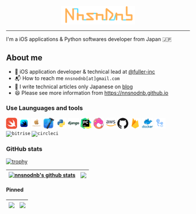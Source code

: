 <div align="center">
  <img width="40%" src="./assets/nnsnodnb.png">
</div>

----

I'm a iOS applications & Python softwares developer from Japan 🇯🇵

## About me

- 💼 iOS application developer & technical lead at [@fuller-inc](https://github.com/fuller-inc)
- 📬 How to reach me `nnsnodnb[at]gmail.com`
- 📝 I write technical articles only Japanese on <a href="https://nnsnodnb.hatenablog.jp" target="_blank" rel="noopener">blog</a>
- 😆 Please see more information from <a href="https://nnsnodnb.github.io" target="_blank" rel="noopener">https://nnsnodnb.github.io</a>

### Use Launguages and tools

<code><img height="30" alt="swift" src="https://raw.githubusercontent.com/github/explore/main/topics/swift/swift.png" /></code>
<code><img height="30" alt="swiftui" src="https://raw.githubusercontent.com/github/explore/main/topics/swiftui/swiftui.png" /></code>
<code><img height="30" alt="objective-c" src="https://raw.githubusercontent.com/github/explore/main/topics/objective-c/objective-c.png" /></code>
<code><img height="30" alt="xcode" src="https://raw.githubusercontent.com/github/explore/main/topics/xcode/xcode.png" /></code>
<code><img height="30" alt="python" src="https://raw.githubusercontent.com/github/explore/main/topics/python/python.png" /></code>
<code><img height="30" alt="django" src="https://raw.githubusercontent.com/github/explore/main/topics/django/django.png" /></code>
<code><img height="30" alt="pycharm" src="https://raw.githubusercontent.com/github/explore/main/topics/pycharm/pycharm.png" /></code>
<code><img height="30" alt="rxswift" src="https://github.com/ReactiveX/RxSwift/raw/main/assets/RxSwift_Logo.png" /></code>
<code><img height="30" alt="aws" src="https://raw.githubusercontent.com/github/explore/main/topics/aws/aws.png" /></code>
<code><img height="30" alt="github" src="https://raw.githubusercontent.com/github/explore/main/topics/github/github.png" /></code>
<code><img height="30" alt="firebase" src="https://raw.githubusercontent.com/github/explore/main/topics/firebase/firebase.png"></code>
<code><img height="30" alt="docker" src="https://raw.githubusercontent.com/github/explore/main/topics/docker/docker.png" /></code>
<code><img height="30" alt="actions" src="https://raw.githubusercontent.com/github/explore/main/topics/actions/actions.png" /></code>
<code><img height="30" alt="bitrise" src="https://avatars.githubusercontent.com/u/7174390?s=200&v=4" /></code>
<code><img height="30" alt="circleci" src="https://upload.wikimedia.org/wikipedia/commons/thumb/8/82/Circleci-icon-logo.svg/1200px-Circleci-icon-logo.svg.png" /></code>

### GitHub stats

[![trophy](https://github-profile-trophy.vercel.app/?username=nnsnodnb&column=8&no-frame=true)](https://github.com/ryo-ma/github-profile-trophy)

| <a href="https://github.com/anuraghazra/github-readme-stats"><img align="center" src="https://github-readme-stats-git-masterrstaa-rickstaa.vercel.app/api?username=nnsnodnb&count_private=true&show_icons=true&include_all_commits=true&hide_border=true" alt="nnsnodnb's github stats" /></a> | <a href="https://github.com/anuraghazra/github-readme-stats"><img align="center" src="https://github-readme-stats-git-masterrstaa-rickstaa.vercel.app/api/top-langs/?username=nnsnodnb&layout=compact&hide_border=true" /></a> |
| ------------- | ------------- |

#### Pinned

| <a href="https://github.com/nnsnodnb/kalyke"><img align="center" src="https://github-readme-stats-git-masterrstaa-rickstaa.vercel.app/api/pin/?username=nnsnodnb&repo=kalyke&hide_border=true" /></a> | <a href="https://github.com/nnsnodnb/nowplaying-ios"><img align="center" src="https://github-readme-stats-git-masterrstaa-rickstaa.vercel.app/api/pin?username=nnsnodnb&repo=nowplaying-ios&hide_border=true" /></a> |
| ------------- | ------------- |
